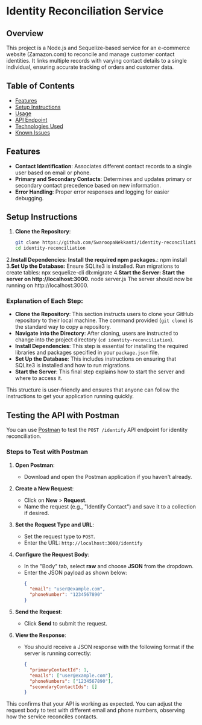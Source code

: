 # Identity Reconciliation Service

## Overview

This project is a Node.js and Sequelize-based service for an e-commerce website (Zamazon.com) to reconcile and manage customer contact identities. It links multiple records with varying contact details to a single individual, ensuring accurate tracking of orders and customer data.

## Table of Contents

- [Features](#features)
- [Setup Instructions](#setup-instructions)
- [Usage](#usage)
- [API Endpoint](#api-endpoint)
- [Technologies Used](#technologies-used)
- [Known Issues](#known-issues)

## Features

- **Contact Identification**: Associates different contact records to a single user based on email or phone.
- **Primary and Secondary Contacts**: Determines and updates primary or secondary contact precedence based on new information.
- **Error Handling**: Proper error responses and logging for easier debugging.

## Setup Instructions

1. **Clone the Repository**:
   ```bash
   git clone https://github.com/SwaroopaNekkanti/identity-reconciliation.git
   cd identity-reconciliation
2.**Install Dependencies: Install the required npm packages.**:
       npm install
3.**Set Up the Database:**
          Ensure SQLite3 is installed.
          Run migrations to create tables:
                          npx sequelize-cli db:migrate
4.**Start the Server: Start the server on http://localhost:3000.**
            node server.js
   The server should now be running on http://localhost:3000.

### Explanation of Each Step:

- **Clone the Repository**: This section instructs users to clone your GitHub repository to their local machine. The command provided (`git clone`) is the standard way to copy a repository.
- **Navigate into the Directory**: After cloning, users are instructed to change into the project directory (`cd identity-reconciliation`).
- **Install Dependencies**: This step is essential for installing the required libraries and packages specified in your `package.json` file.
- **Set Up the Database**: This includes instructions on ensuring that SQLite3 is installed and how to run migrations.
- **Start the Server**: This final step explains how to start the server and where to access it.

This structure is user-friendly and ensures that anyone can follow the instructions to get your application running quickly.


## Testing the API with Postman

You can use [Postman](https://www.postman.com/downloads/) to test the `POST /identify` API endpoint for identity reconciliation.

### Steps to Test with Postman

1. **Open Postman**:
   - Download and open the Postman application if you haven't already.

2. **Create a New Request**:
   - Click on **New** > **Request**.
   - Name the request (e.g., "Identify Contact") and save it to a collection if desired.

3. **Set the Request Type and URL**:
   - Set the request type to `POST`.
   - Enter the URL: `http://localhost:3000/identify`

4. **Configure the Request Body**:
   - In the "Body" tab, select **raw** and choose **JSON** from the dropdown.
   - Enter the JSON payload as shown below:
     ```json
     {
       "email": "user@example.com",
       "phoneNumber": "1234567890"
     }
     ```

5. **Send the Request**:
   - Click **Send** to submit the request.

6. **View the Response**:
   - You should receive a JSON response with the following format if the server is running correctly:
     ```json
     {
       "primaryContactId": 1,
       "emails": ["user@example.com"],
       "phoneNumbers": ["1234567890"],
       "secondaryContactIds": []
     }
     ```

This confirms that your API is working as expected. You can adjust the request body to test with different email and phone numbers, observing how the service reconciles contacts.



   

